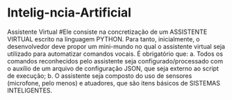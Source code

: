 # Intelig-ncia-Artificial
Assistente Virtual
#Ele consiste na concretização de um ASSISTENTE VIRTUAL escrito na
linguagem PYTHON. Para tanto, inicialmente, o desenvolvedor deve propor um mini-mundo no qual o assistente virtual seja utilizado
para automatizar comandos vocais. É obrigatório que:
a. Todos os comandos reconhecidos pelo assistente seja configurado/processado com o auxílio de um arquivo de
configuração JSON, que seja externo ao script de execução;
b. O assistente seja composto do uso de sensores (microfone, pelo menos) e atuadores, que são itens básicos de
SISTEMAS INTELIGENTES.
